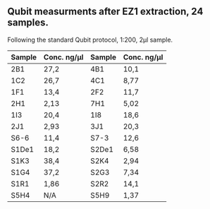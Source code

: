 ## Qubit measurments after EZ1 extraction, 24 samples.

Following the standard Qubit protocol, 1:200, 2µl sample.

| Sample | Conc. ng/µl | Sample | Conc. ng/µl | 
|--------|-------------|--------|-------------| 
| 2B1    | 27,2        | 4B1    | 10,1        | 
| 1C2    | 26,7        | 4C1    | 8,77        | 
| 1F1    | 13,4        | 2F2    | 11,7        | 
| 2H1    | 2,13        | 7H1    | 5,02        | 
| 1I3    | 20,4        | 1I8    | 18,6        | 
| 2J1    | 2,93        | 3J1    | 20,3        | 
| S6-6   | 11,4        | S7-3   | 12,6        | 
| S1De1  | 18,2        | S2De1  | 6,58        | 
| S1K3   | 38,4        | S2K4   | 2,94        | 
| S1G4   | 37,2        | S2G3   | 7,34        | 
| S1R1   | 1,86        | S2R2   | 14,1        | 
| S5H4   | N/A         | S5H9   | 1,37        | 
